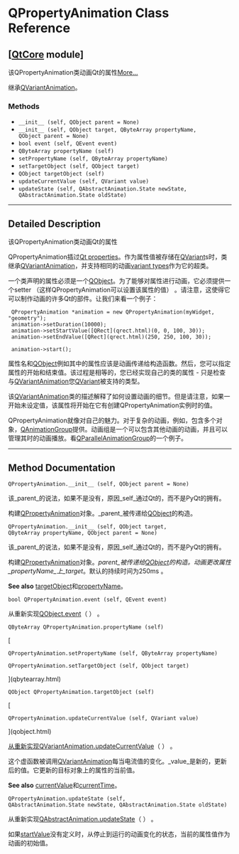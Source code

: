 # QPropertyAnimation Class Reference

## [[QtCore](index.htm) module]

该QPropertyAnimation类动画Qt的属性[More...](#details)

继承[QVariantAnimation](qvariantanimation.html)。

### Methods

*   `__init__ (self, QObject parent = None)`
*   `__init__ (self, QObject target, QByteArray propertyName, QObject parent = None)`
*   `bool event (self, QEvent event)`
*   `QByteArray propertyName (self)`
*   `setPropertyName (self, QByteArray propertyName)`
*   `setTargetObject (self, QObject target)`
*   `QObject targetObject (self)`
*   `updateCurrentValue (self, QVariant value)`
*   `updateState (self, QAbstractAnimation.State newState, QAbstractAnimation.State oldState)`

* * *

## Detailed Description

该QPropertyAnimation类动画Qt的属性

QPropertyAnimation插过[Qt properties](index.htm#qt-s-property-system)。作为属性值被存储在[QVariant](qvariant.html)s时，类继承[QVariantAnimation](qvariantanimation.html)，并支持相同的动画[variant types](qvariant.html#Type-enum)作为它的超类。

一个类声明的属性必须是一个[QObject](qobject.html)。为了能够对属性进行动画，它必须提供一个setter （这样QPropertyAnimation可以设置该属性的值） 。请注意，这使得它可以制作动画的许多Qt的部件。让我们来看一个例子：

```
 QPropertyAnimation *animation = new QPropertyAnimation(myWidget, "geometry");
 animation->setDuration(10000);
 animation->setStartValue([QRect](qrect.html)(0, 0, 100, 30));
 animation->setEndValue([QRect](qrect.html)(250, 250, 100, 30));

 animation->start();

```

属性名和[QObject](qobject.html)例如其中的属性应该是动画传递给构造函数。然后，您可以指定属性的开始和结束值。该过程是相等的，您已经实现自己的类的属性 - 只是检查与[QVariantAnimation](qvariantanimation.html)您[QVariant](qvariant.html)被支持的类型。

该[QVariantAnimation](qvariantanimation.html)类的描述解释了如何设置动画的细节。但是请注意，如果一开始未设定值，该属性将开始在它有创建QPropertyAnimation实例时的值。

QPropertyAnimation就像对自己的魅力。对于复杂的动画，例如，包含多个对象，[QAnimationGroup](qanimationgroup.html)提供。动画组是一个可以包含其他动画的动画，并且可以管理其时的动画播放。看[QParallelAnimationGroup](qparallelanimationgroup.html)的一个例子。

* * *

## Method Documentation

```
QPropertyAnimation.__init__ (self, QObject parent = None)
```

该_parent_的说法，如果不是没有，原因_self_通过Qt的，而不是PyQt的拥有。

构建[QPropertyAnimation](qpropertyanimation.html)对象。_parent_被传递给[QObject](qobject.html)的构造。

```
QPropertyAnimation.__init__ (self, QObject target, QByteArray propertyName, QObject parent = None)
```

该_parent_的说法，如果不是没有，原因_self_通过Qt的，而不是PyQt的拥有。

构建[QPropertyAnimation](qpropertyanimation.html)对象。_parent_被传递给[QObject](qobject.html)的构造。动画更改属性_propertyName_上_target_。默认的持续时间为250ms 。

**See also** [targetObject](qpropertyanimation.html#targetObject-prop)和[propertyName](qpropertyanimation.html#propertyName-prop)。

```
bool QPropertyAnimation.event (self, QEvent event)
```

从重新实现[QObject.event](qobject.html#event)（ ） 。

```
QByteArray QPropertyAnimation.propertyName (self)
```

[

```
QPropertyAnimation.setPropertyName (self, QByteArray propertyName)
```

```
QPropertyAnimation.setTargetObject (self, QObject target)
```

](qbytearray.html)

```
QObject QPropertyAnimation.targetObject (self)
```

[

```
QPropertyAnimation.updateCurrentValue (self, QVariant value)
```

](qobject.html)

[从重新实现](qobject.html)[QVariantAnimation.updateCurrentValue](qvariantanimation.html#updateCurrentValue)（ ） 。

这个虚函数被调用[QVariantAnimation](qvariantanimation.html)每当电流值的变化。_value_是新的，更新后的值。它更新的目标对象上的属性的当前值。

**See also** [currentValue](qvariantanimation.html#currentValue-prop)和[currentTime](qabstractanimation.html#currentTime-prop)。

```
QPropertyAnimation.updateState (self, QAbstractAnimation.State newState, QAbstractAnimation.State oldState)
```

从重新实现[QAbstractAnimation.updateState](qabstractanimation.html#updateState)（ ） 。

如果[startValue](qvariantanimation.html#startValue-prop)没有定义时，从停止到运行的动画变化的状态，当前的属性值作为动画的初始值。